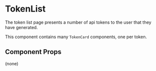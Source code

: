 # TokenList

The token list page presents a number of api tokens to the user that they have generated.

This component contains many `TokenCard` components, one per token.

## Component Props
(none)
